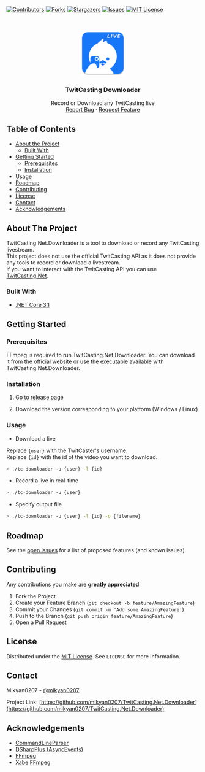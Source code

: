 [![Contributors][contributors-shield]][contributors-url]
[![Forks][forks-shield]][forks-url]
[![Stargazers][stars-shield]][stars-url]
[![Issues][issues-shield]][issues-url]
[![MIT License][license-shield]][license-url]


<!-- PROJECT LOGO -->
<br />
<p align="center">
  <a href="https://github.com/mikyan0207/TwitCasting.Net.Downloader">
    <img src="images/logo.png" alt="Logo" width="120" height="120">
  </a>

  <h3 align="center">TwitCasting Downloader</h3>

  <p align="center">
    Record or Download any TwitCasting live
    <br />
    <a href="https://github.com/mikyan0207/TwitCasting.Net.Downloader/issues">Report Bug</a>
    ·
    <a href="https://github.com/mikyan0207/TwitCasting.Net.Downloader/issues">Request Feature</a>
  </p>
</p>



<!-- TABLE OF CONTENTS -->
## Table of Contents

* [About the Project](#about-the-project)
  * [Built With](#built-with)
* [Getting Started](#getting-started)
  * [Prerequisites](#prerequisites)
  * [Installation](#installation)
* [Usage](#usage)
* [Roadmap](#roadmap)
* [Contributing](#contributing)
* [License](#license)
* [Contact](#contact)
* [Acknowledgements](#acknowledgements)



<!-- ABOUT THE PROJECT -->
## About The Project

TwitCasting.Net.Downloader is a tool to download or record any TwitCasting livestream.<br>
This project does not use the official TwitCasting API as it does not provide any tools to record or download a livestream.<br>
If you want to interact with the TwitCasting API you can use [TwitCasting.Net](https://github.com/Mikyan0207/TwitCasting.Net).


### Built With

* [.NET Core 3.1](https://dotnet.microsoft.com/download/dotnet-core/3.1)



<!-- GETTING STARTED -->
## Getting Started

### Prerequisites

FFmpeg is required to run TwitCasting.Net.Downloader. You can download it from the official website or use the executable available with TwitCasting.Net.Downloader.

### Installation
 
1. [Go to release page](https://github.com/Mikyan0207/TwitCasting.Net.Downloader/releases)

2. Download the version corresponding to your platform (Windows / Linux)

### Usage

- Download a live

Replace `{user}` with the TwitCaster's username.<br>
Replace `{id}` with the id of the video you want to download.

```sh
> ./tc-downloader -u {user} -l {id}
```


- Record a live in real-time

```sh
> ./tc-downloader -u {user}
```


- Specify output file

```sh
> ./tc-downloader -u {user} -l {id} -o {filename}
```

<!-- ROADMAP -->
## Roadmap

See the [open issues](https://github.com/mikyan0207/TwitCasting.Net.Downloader/issues) for a list of proposed features (and known issues).



<!-- CONTRIBUTING -->
## Contributing

Any contributions you make are **greatly appreciated**.

1. Fork the Project
2. Create your Feature Branch (`git checkout -b feature/AmazingFeature`)
3. Commit your Changes (`git commit -m 'Add some AmazingFeature'`)
4. Push to the Branch (`git push origin feature/AmazingFeature`)
5. Open a Pull Request



<!-- LICENSE -->
## License

Distributed under the [MIT License][license-url]. See `LICENSE` for more information.



<!-- CONTACT -->
## Contact

Mikyan0207 - [@mikyan0207](https://twitter.com/mikyan0207)

Project Link: [https://github.com/mikyan0207/TwitCasting.Net.Downloader](https://github.com/mikyan0207/TwitCasting.Net.Downloader)



<!-- ACKNOWLEDGEMENTS -->
## Acknowledgements

* [CommandLineParser](https://github.com/commandlineparser/commandline)
* [DSharpPlus (AsyncEvents)](https://github.com/DSharpPlus/DSharpPlus)
* [FFmpeg](https://ffmpeg.org/)
* [Xabe.FFmpeg](https://github.com/tomaszzmuda/Xabe.FFmpeg)


<!-- MARKDOWN LINKS & IMAGES -->
<!-- https://www.markdownguide.org/basic-syntax/#reference-style-links -->
[contributors-shield]: https://img.shields.io/github/contributors/mikyan0207/TwitCasting.Net.Downloader.svg?style=flat-square
[contributors-url]: https://github.com/mikyan0207/TwitCasting.Net.Downloader/graphs/contributors
[forks-shield]: https://img.shields.io/github/forks/mikyan0207/TwitCasting.Net.Downloader.svg?style=flat-square
[forks-url]: https://github.com/mikyan0207/TwitCasting.Net.Downloader/network/members
[stars-shield]: https://img.shields.io/github/stars/mikyan0207/TwitCasting.Net.Downloader.svg?style=flat-square
[stars-url]: https://github.com/mikyan0207/TwitCasting.Net.Downloader/stargazers
[issues-shield]: https://img.shields.io/github/issues/mikyan0207/TwitCasting.Net.Downloader.svg?style=flat-square
[issues-url]: https://github.com/mikyan0207/TwitCasting.Net.Downloader/issues
[license-shield]: https://img.shields.io/github/license/mikyan0207/TwitCasting.Net.Downloader.svg?style=flat-square
[license-url]: https://github.com/mikyan0207/TwitCasting.Net.Downloader/blob/master/LICENSE.txt
[product-screenshot]: images/logo.png
